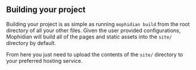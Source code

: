 ## Building your project

Building your project is as simple as running `mophidian build` from the root directory of all your other files. Given the user provided configurations, Mophidian will build all of the pages and static assets into the `site/` directory by default.

From here you just need to upload the contents of the `site/` directory to your preferred hosting service.